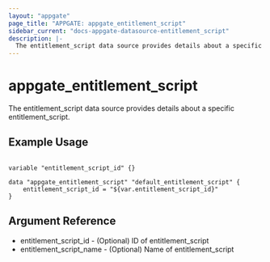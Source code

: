 ```yaml
---
layout: "appgate"
page_title: "APPGATE: appgate_entitlement_script"
sidebar_current: "docs-appgate-datasource-entitlement_script"
description: |-
  The entitlement_script data source provides details about a specific entitlement_script.
---
```


# appgate_entitlement_script

The entitlement_script data source provides details about a specific entitlement_script.


## Example Usage

```hcl

variable "entitlement_script_id" {}

data "appgate_entitlement_script" "default_entitlement_script" {
    entitlement_script_id = "${var.entitlement_script_id}"
}

```

## Argument Reference

* entitlement_script_id - (Optional) ID of entitlement_script
* entitlement_script_name - (Optional) Name of entitlement_script
